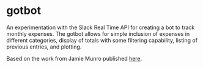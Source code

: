 # gotbot

An experimentation with the Slack Real Time API for creating a bot to track monthly expenses. The gotbot allows for simple inclusion of expenses in different categories, display of totals with some filtering capability, listing of previous entries, and plotting. 

Based on the work from Jamie Munro published <a href = https://code.tutsplus.com/articles/building-a-slack-bot-using-python--cms-29668>here</a>.
